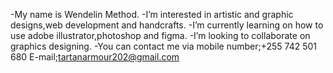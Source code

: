 -My name is Wendelin Method.
-I’m interested in artistic and graphic designs,web development and handcrafts.
-I’m currently learning on how to use adobe illustrator,photoshop and figma.
-I’m looking to collaborate on graphics designing.
-You can contact me via mobile number;+255 742 501 680 E-mail;tartanarmour202@gmail.com
  
